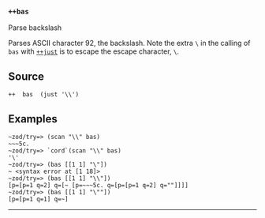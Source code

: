 ### `++bas`

Parse backslash

Parses ASCII character 92, the backslash. Note the extra `\` in the calling of
`bas` with [`++just`](/doc/hoon/library/2ec#++just) is to escape the escape
character, `\`.

Source
------

    ++  bas  (just '\\')

Examples
--------

    ~zod/try=> (scan "\\" bas)
    ~~~5c.
    ~zod/try=> `cord`(scan "\\" bas)
    '\'
    ~zod/try=> (bas [[1 1] "\"])
    ~ <syntax error at [1 18]>
    ~zod/try=> (bas [[1 1] "\\"])
    [p=[p=1 q=2] q=[~ [p=~~~5c. q=[p=[p=1 q=2] q=""]]]]
    ~zod/try=> (bas [[1 1] "\""])
    [p=[p=1 q=1] q=~]



***

